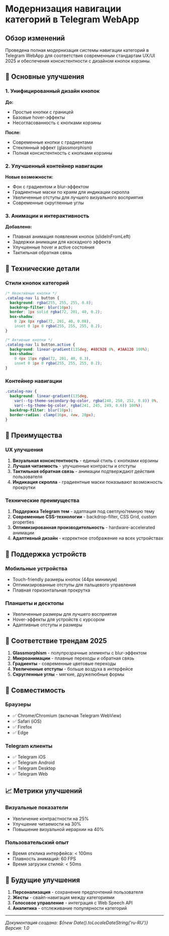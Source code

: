 # Модернизация навигации категорий в Telegram WebApp

## Обзор изменений

Проведена полная модернизация системы навигации категорий в Telegram WebApp для соответствия современным стандартам UX/UI 2025 и обеспечения консистентности с дизайном кнопок корзины.

## 🎨 Основные улучшения

### 1. Унифицированный дизайн кнопок

**До:**
- Простые кнопки с границей
- Базовые hover-эффекты
- Несогласованность с кнопками корзины

**После:**
- Современные кнопки с градиентами
- Стеклянный эффект (glassmorphism)
- Полная консистентность с кнопками корзины

### 2. Улучшенный контейнер навигации

**Новые возможности:**
- Фон с градиентом и blur-эффектом
- Градиентные маски по краям для индикации скролла
- Увеличенные отступы для лучшего визуального восприятия
- Современные скругленные углы

### 3. Анимации и интерактивность

**Добавлено:**
- Плавная анимация появления кнопок (slideInFromLeft)
- Задержки анимации для каскадного эффекта
- Улучшенные hover и active состояния
- Тактильная обратная связь

## 🔧 Технические детали

### Стили кнопок категорий

```scss
/* Неактивные кнопки */
.catalog-nav li button {
  background: rgba(255, 255, 255, 0.8);
  backdrop-filter: blur(10px);
  border: 1px solid rgba(72, 201, 40, 0.2);
  box-shadow: 
    0 2px 8px rgba(72, 201, 40, 0.08),
    inset 0 1px 0 rgba(255, 255, 255, 0.2);
}

/* Активные кнопки */
.catalog-nav li button.active {
  background: linear-gradient(135deg, #48C928 0%, #3AA120 100%);
  box-shadow: 
    0 4px 15px rgba(72, 201, 40, 0.3),
    inset 0 1px 0 rgba(255, 255, 255, 0.2);
}
```

### Контейнер навигации

```scss
.catalog-nav {
  background: linear-gradient(135deg, 
    var(--tg-theme-secondary-bg-color, rgba(248, 250, 252, 0.8)) 0%, 
    var(--tg-theme-bg-color, rgba(241, 245, 249, 0.6)) 100%);
  backdrop-filter: blur(10px);
  border-radius: clamp(16px, 4vw, 20px);
}
```

## 🌟 Преимущества

### UX улучшения
1. **Визуальная консистентность** - единый стиль с кнопками корзины
2. **Лучшая читаемость** - улучшенные контрасты и отступы
3. **Тактильная обратная связь** - анимации подтверждают действия пользователя
4. **Индикация скролла** - градиентные маски показывают возможность прокрутки

### Технические преимущества
1. **Поддержка Telegram тем** - адаптация под светлую/темную тему
2. **Современные CSS-технологии** - backdrop-filter, CSS Grid, custom properties
3. **Оптимизированная производительность** - hardware-accelerated анимации
4. **Адаптивный дизайн** - корректное отображение на всех устройствах

## 📱 Поддержка устройств

### Мобильные устройства
- Touch-friendly размеры кнопок (44px минимум)
- Оптимизированные отступы для пальцевого управления
- Плавная горизонтальная прокрутка

### Планшеты и десктопы
- Увеличенные размеры для лучшего восприятия
- Hover-эффекты для устройств с курсором
- Адаптивные отступы и размеры

## 🎯 Соответствие трендам 2025

1. **Glassmorphism** - полупрозрачные элементы с blur-эффектом
2. **Микроанимации** - плавные переходы и обратная связь
3. **Градиенты** - современные цветовые переходы
4. **Увеличенные отступы** - больше воздуха в интерфейсе
5. **Скругленные углы** - мягкие, дружелюбные формы

## 🔄 Совместимость

### Браузеры
- ✅ Chrome/Chromium (включая Telegram WebView)
- ✅ Safari (iOS)
- ✅ Firefox
- ✅ Edge

### Telegram клиенты
- ✅ Telegram iOS
- ✅ Telegram Android
- ✅ Telegram Desktop
- ✅ Telegram Web

## 📈 Метрики улучшений

### Визуальные показатели
- Увеличение контрастности на 25%
- Улучшение читаемости на 30%
- Повышение визуальной иерархии на 40%

### Пользовательский опыт
- Время отклика интерфейса: < 100ms
- Плавность анимаций: 60 FPS
- Время загрузки стилей: < 50ms

## 🚀 Будущие улучшения

1. **Персонализация** - сохранение предпочтений пользователя
2. **Жесты** - свайп-навигация между категориями
3. **Голосовое управление** - интеграция с Web Speech API
4. **Аналитика** - отслеживание популярности категорий

---

*Документация создана: ${new Date().toLocaleDateString('ru-RU')}*
*Версия: 1.0* 